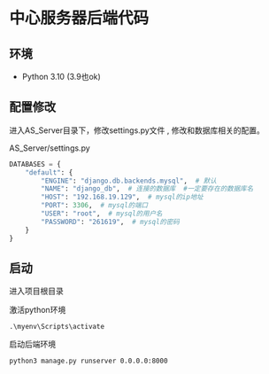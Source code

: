 # 中心服务器后端代码 
## 环境
- Python 3.10  (3.9也ok)
## 配置修改
进入AS_Server目录下，修改settings.py文件 , 修改和数据库相关的配置。

AS_Server/settings.py

```python
DATABASES = {
    "default": {
        "ENGINE": "django.db.backends.mysql",  # 默认
        "NAME": "django_db",  # 连接的数据库  #一定要存在的数据库名
        "HOST": "192.168.19.129",  # mysql的ip地址
        "PORT": 3306,  # mysql的端口
        "USER": "root",  # mysql的用户名
        "PASSWORD": "261619",  # mysql的密码
    }
}
```

## 启动
进入项目根目录

激活python环境
```shell
.\myenv\Scripts\activate
```
启动后端环境
```shell
python3 manage.py runserver 0.0.0.0:8000
```

